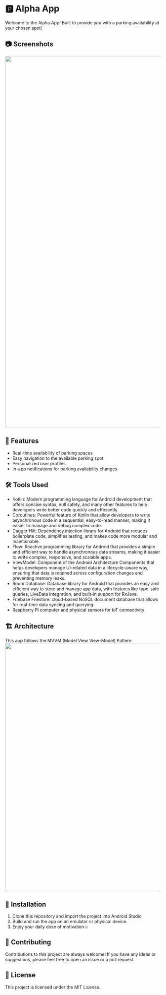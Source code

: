 <h1>🅿️ Alpha App</h1>
Welcome to the Alpha App! Built to provide you with a parking availability at your chosen spot!

<h2>📷 Screenshots</h2>

<p float="left">
  <img src="https://user-images.githubusercontent.com/92000949/234324299-05aee94e-3bfb-46c7-b4dd-956ba91abc5a.png" width="1200" />


</p>

<h2>🎯 Features</h2>

- Real-time availability of parking spaces
- Easy navigation to the available parking spot
- Personalized user profiles
- In-app notifications for parking availability changes

<h2>🛠️ Tools Used</h2>

- Kotlin: Modern programming language for Android development that offers concise syntax, null safety, and many other features to help developers write better code quickly and efficiently.
- Coroutines: Powerful feature of Kotlin that allow developers to write asynchronous code in a sequential, easy-to-read manner, making it easier to manage and debug complex code.
- Dagger Hilt: Dependency injection library for Android that reduces boilerplate code, simplifies testing, and makes code more modular and maintainable.
- Flow:  Reactive programming library for Android that provides a simple and efficient way to handle asynchronous data streams, making it easier to write complex, responsive, and scalable apps.
- ViewModel: Component of the Android Architecture Components that helps developers manage UI-related data in a lifecycle-aware way, ensuring that data is retained across configuration changes and preventing memory leaks.
- Room Database: Database library for Android that provides an easy and efficient way to store and manage app data, with features like type-safe queries, LiveData integration, and built-in support for RxJava.
- Friebase Friestore: cloud-based NoSQL document database that allows for real-time data syncing and querying
- Raspberry Pi computer and physical sensors for IoT connectivity

<h2>🏗️ Architecture</h2>
This app follows the MVVM (Model View View-Model) Pattern
<img src="https://user-images.githubusercontent.com/92000949/226065892-1e5d9e55-c899-4543-a4e5-ac4c720337f7.png" width="800" />

<h2>🔧 Installation</h2>

1) Clone this repository and import the project into Android Studio
2) Build and run the app on an emulator or physical device.
3) Enjoy your daily dose of motivation☺️


<h2>🤝 Contributing</h2>
Contributions to this project are always welcome! If you have any ideas or suggestions, please feel free to open an issue or a pull request.

<h2>📝 License</h2>
This project is licensed under the MIT License.
